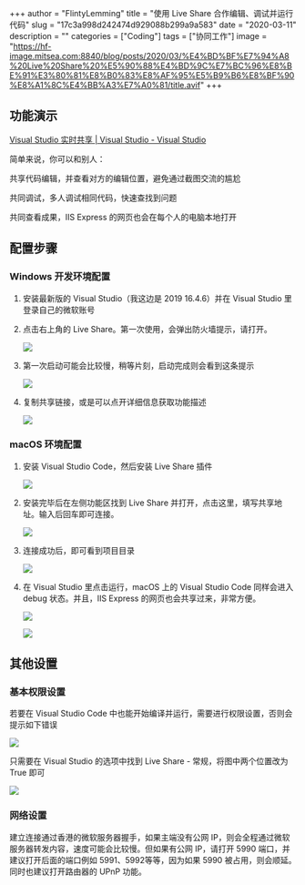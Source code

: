 +++
author = "FlintyLemming"
title = "使用 Live Share 合作编辑、调试并运行代码"
slug = "17c3a998d242474d929088b299a9a583"
date = "2020-03-11"
description = ""
categories = ["Coding"]
tags = ["协同工作"]
image = "https://hf-image.mitsea.com:8840/blog/posts/2020/03/%E4%BD%BF%E7%94%A8%20Live%20Share%20%E5%90%88%E4%BD%9C%E7%BC%96%E8%BE%91%E3%80%81%E8%B0%83%E8%AF%95%E5%B9%B6%E8%BF%90%E8%A1%8C%E4%BB%A3%E7%A0%81/title.avif"
+++

## 功能演示

[Visual Studio 实时共享 | Visual Studio - Visual Studio](https://visualstudio.microsoft.com/zh-hans/services/live-share/)

简单来说，你可以和别人：

共享代码编辑，并查看对方的编辑位置，避免通过截图交流的尴尬

共同调试，多人调试相同代码，快速查找到问题

共同查看成果，IIS Express 的网页也会在每个人的电脑本地打开

## 配置步骤

### Windows 开发环境配置

1. 安装最新版的 Visual Studio（我这边是 2019 16.4.6）并在 Visual Studio 里登录自己的微软账号
2. 点击右上角的 Live Share。第一次使用，会弹出防火墙提示，请打开。

    ![](https://hf-image.mitsea.com:8840/blog/posts/2020/03/%E4%BD%BF%E7%94%A8%20Live%20Share%20%E5%90%88%E4%BD%9C%E7%BC%96%E8%BE%91%E3%80%81%E8%B0%83%E8%AF%95%E5%B9%B6%E8%BF%90%E8%A1%8C%E4%BB%A3%E7%A0%81/1.avif)

3. 第一次启动可能会比较慢，稍等片刻，启动完成则会看到这条提示

    ![](https://hf-image.mitsea.com:8840/blog/posts/2020/03/%E4%BD%BF%E7%94%A8%20Live%20Share%20%E5%90%88%E4%BD%9C%E7%BC%96%E8%BE%91%E3%80%81%E8%B0%83%E8%AF%95%E5%B9%B6%E8%BF%90%E8%A1%8C%E4%BB%A3%E7%A0%81/2.avif)

4. 复制共享链接，或是可以点开详细信息获取功能描述

    ![](https://hf-image.mitsea.com:8840/blog/posts/2020/03/%E4%BD%BF%E7%94%A8%20Live%20Share%20%E5%90%88%E4%BD%9C%E7%BC%96%E8%BE%91%E3%80%81%E8%B0%83%E8%AF%95%E5%B9%B6%E8%BF%90%E8%A1%8C%E4%BB%A3%E7%A0%81/3.avif)

### macOS 环境配置

1. 安装 Visual Studio Code，然后安装 Live Share 插件

    ![](https://hf-image.mitsea.com:8840/blog/posts/2020/03/%E4%BD%BF%E7%94%A8%20Live%20Share%20%E5%90%88%E4%BD%9C%E7%BC%96%E8%BE%91%E3%80%81%E8%B0%83%E8%AF%95%E5%B9%B6%E8%BF%90%E8%A1%8C%E4%BB%A3%E7%A0%81/4.avif)

2. 安装完毕后在左侧功能区找到 Live Share 并打开，点击这里，填写共享地址。输入后回车即可连接。

    ![](https://hf-image.mitsea.com:8840/blog/posts/2020/03/%E4%BD%BF%E7%94%A8%20Live%20Share%20%E5%90%88%E4%BD%9C%E7%BC%96%E8%BE%91%E3%80%81%E8%B0%83%E8%AF%95%E5%B9%B6%E8%BF%90%E8%A1%8C%E4%BB%A3%E7%A0%81/5.avif)

3. 连接成功后，即可看到项目目录

    ![](https://hf-image.mitsea.com:8840/blog/posts/2020/03/%E4%BD%BF%E7%94%A8%20Live%20Share%20%E5%90%88%E4%BD%9C%E7%BC%96%E8%BE%91%E3%80%81%E8%B0%83%E8%AF%95%E5%B9%B6%E8%BF%90%E8%A1%8C%E4%BB%A3%E7%A0%81/6.avif)

4. 在 Visual Studio 里点击运行，macOS 上的 Visual Studio Code 同样会进入 debug 状态。并且，IIS Express 的网页也会共享过来，非常方便。

    ![](https://hf-image.mitsea.com:8840/blog/posts/2020/03/%E4%BD%BF%E7%94%A8%20Live%20Share%20%E5%90%88%E4%BD%9C%E7%BC%96%E8%BE%91%E3%80%81%E8%B0%83%E8%AF%95%E5%B9%B6%E8%BF%90%E8%A1%8C%E4%BB%A3%E7%A0%81/7.avif)

    ![](https://hf-image.mitsea.com:8840/blog/posts/2020/03/%E4%BD%BF%E7%94%A8%20Live%20Share%20%E5%90%88%E4%BD%9C%E7%BC%96%E8%BE%91%E3%80%81%E8%B0%83%E8%AF%95%E5%B9%B6%E8%BF%90%E8%A1%8C%E4%BB%A3%E7%A0%81/8.avif)

## 其他设置

### 基本权限设置

若要在 Visual Studio Code 中也能开始编译并运行，需要进行权限设置，否则会提示如下错误

![](https://hf-image.mitsea.com:8840/blog/posts/2020/03/%E4%BD%BF%E7%94%A8%20Live%20Share%20%E5%90%88%E4%BD%9C%E7%BC%96%E8%BE%91%E3%80%81%E8%B0%83%E8%AF%95%E5%B9%B6%E8%BF%90%E8%A1%8C%E4%BB%A3%E7%A0%81/9.avif)

只需要在 Visual Studio 的选项中找到 Live Share - 常规，将图中两个位置改为 True 即可

![](https://hf-image.mitsea.com:8840/blog/posts/2020/03/%E4%BD%BF%E7%94%A8%20Live%20Share%20%E5%90%88%E4%BD%9C%E7%BC%96%E8%BE%91%E3%80%81%E8%B0%83%E8%AF%95%E5%B9%B6%E8%BF%90%E8%A1%8C%E4%BB%A3%E7%A0%81/10.avif)

### 网络设置

建立连接通过香港的微软服务器握手，如果主端没有公网 IP，则会全程通过微软服务器转发内容，速度可能会比较慢。但如果有公网 IP，请打开 5990 端口，并建议打开后面的端口例如 5991、5992等等，因为如果 5990 被占用，则会顺延。同时也建议打开路由器的 UPnP 功能。